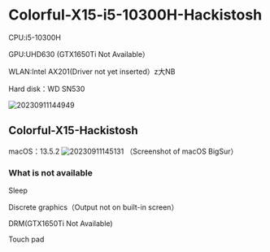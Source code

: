 # Colorful-X15-i5-10300H-Hackistosh

CPU:i5-10300H

GPU:UHD630 (GTX1650Ti Not Available）

WLAN:Intel AX201(Driver not yet inserted）z大NB

Hard disk：WD SN530

![20230911144949](https://github.com/Stese18/Colorful-X15-Hackistosh/assets/134680522/ec813dbd-34c6-47a2-b06c-86f8a999e3f2)

## Colorful-X15-Hackistosh
macOS：13.5.2
![20230911145131](https://github.com/Stese18/Colorful-X15-Hackistosh/assets/134680522/aaca41a9-1b22-40f7-8853-083ab9238aad)
（Screenshot of macOS BigSur）

### What is not available

Sleep

Discrete graphics（Output not on built-in screen）

DRM(GTX1650Ti Not Available)

Touch pad
